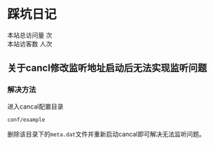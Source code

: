 # 踩坑日记
本站总访问量 <span id="busuanzi_value_site_pv" /> 次<br>
本站访客数 <span id="busuanzi_value_site_uv" /> 人次

## 关于cancl修改监听地址启动后无法实现监听问题
### 解决方法
进入cancal配置目录
```bash
conf/example
```
删除该目录下的`meta.dat`文件并重新启动cancal即可解决无法监听问题。